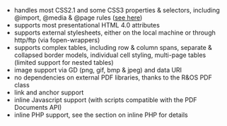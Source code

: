   * handles most CSS2.1 and some CSS3 properties & selectors, including @import, @media & @page rules ([see here](CSSCompatibility.md))
  * supports most presentational HTML 4.0 attributes
  * supports external stylesheets, either on the local machine or through http/ftp (via fopen-wrappers)
  * supports complex tables, including row & column spans, separate & collapsed border models, individual cell styling, multi-page tables (limited support for nested tables)
  * image support via GD (png, gif, bmp & jpeg) and data URI
  * no dependencies on external PDF libraries, thanks to the R&OS PDF class
  * link and anchor support
  * inline Javascript support (with scripts compatible with the PDF Documents API)
  * inline PHP support, see the section on inline PHP for details